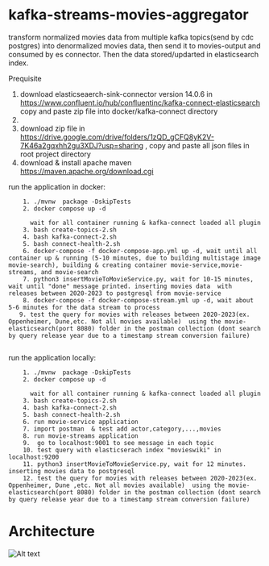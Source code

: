 
# kafka-streams-movies-aggregator
transform normalized movies data from multiple kafka topics(send by cdc postgres) into denormalized movies data, then send it to movies-output and consumed by es connector. Then the data stored/updarted in elasticsearch index.


Prequisite
1. download elasticseaerch-sink-connector version 14.0.6 in https://www.confluent.io/hub/confluentinc/kafka-connect-elasticsearch
   copy and paste zip file into docker/kafka-connect directory
2. 
2. download zip file in https://drive.google.com/drive/folders/1zQD_gCFQ8yK2V-7K46a2gqxhh2gu3XDJ?usp=sharing 
 , copy and paste all json files in root project directory
3. download & install apache maven https://maven.apache.org/download.cgi



run the application in docker:
 ```
     1. ./mvnw  package -DskipTests
     2. docker compose up -d

       wait for all container running & kafka-connect loaded all plugin 
     3. bash create-topics-2.sh
     4. bash kafka-connect-2.sh
     5. bash connect-health-2.sh
     6. docker-compose -f docker-compose-app.yml up -d, wait until all container up & running (5-10 minutes, due to building multistage image movie-search), building & creating container movie-service,movie-streams, and movie-search
     7. python3 insertMovieToMovieService.py, wait for 10-15 minutes, wait until "done" message printed. inserting movies data  with releases between 2020-2023 to postgresql from movie-service
     8. docker-compose -f docker-compose-stream.yml up -d, wait about 5-6 minutes for the data stream to process
    9. test the query for movies with releases between 2020-2023(ex. Oppenheimer, Dune,etc. Not all movies available)  using the movie-elasticsearch(port 8080) folder in the postman collection (dont search by query release year due to a timestamp stream conversion failure)
    
 ```




run the application locally:
 ```
     1. ./mvnw  package -DskipTests
     2. docker compose up -d
   
       wait for all container running & kafka-connect loaded all plugin 
     3. bash create-topics-2.sh
     4. bash kafka-connect-2.sh
     5. bash connect-health-2.sh
     6. run movie-service application
     7. import postman  & test add actor,category,...,movies
     8. run movie-streams application
     9.  go to localhost:9001 to see message in each topic
     10. test query with elasticserach index "movieswiki" in localhost:9200
     11. python3 insertMovieToMovieService.py, wait for 12 minutes. inserting movies data to postgresql
     12. test the query for movies with releases between 2020-2023(ex. Oppenheimer, Dune ,etc. Not all movies available)  using the movie-elasticsearch(port 8080) folder in the postman collection (dont search by query release year due to a timestamp stream conversion failure)
 ```


# Architecture

![Alt text](https://res.cloudinary.com/tutorial-lntng/image/upload/v1692195083/untitled_1_jwagup.png "Architecture")


